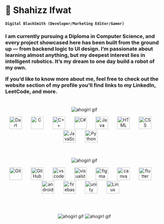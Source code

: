 # 🍔 Shahizz Ifwat

**`Digital BlackSmith (Developer/Marketing Editor/Gamer)`**

<h3>
I am currently pursuing a Diploma in Computer Science, and every project showcased here has been built from the ground up — from backend logic to UI design. I’m passionate about learning almost anything, but my deepest interest lies in intelligent robotics. It’s my dream to one day build a robot of my own.

If you’d like to know more about me, feel free to check out the website section of my profile you’ll find links to my LinkedIn, LeetCode, and more.
<h3 />

#
<p align="center">
  <img src="https://github.com/user-attachments/assets/fa5482ce-82f2-428e-9e76-b0200e90f9fd" alt="ahogirl gif" style="max-width: 100%; height: auto;">
</p>
<p align="center">
  <img  alt="Dart" width="40px" style="padding-right:25px;" src="https://cdn.jsdelivr.net/gh/devicons/devicon@latest/icons/dart/dart-original.svg" />
  
  <img  alt="C" width="40px" style="padding-right:25px;" src="https://cdn.jsdelivr.net/gh/devicons/devicon@latest/icons/c/c-original.svg" />
  <img  alt="C++" width="40px" style="padding-right:25px;" src="https://cdn.jsdelivr.net/gh/devicons/devicon@latest/icons/cplusplus/cplusplus-original.svg" />
  <img  alt="C#" width="40px" style="padding-right:25px;" src="https://cdn.jsdelivr.net/gh/devicons/devicon@latest/icons/csharp/csharp-original.svg" />
  <img  alt="Java" width="40px" style="padding-right:25px;" src="https://cdn.jsdelivr.net/gh/devicons/devicon/icons/java/java-original.svg"/>
  <img  alt="HTML" width="40px" style="padding-right:25px;" src="https://cdn.jsdelivr.net/gh/devicons/devicon/icons/html5/html5-plain.svg" />
  <img  alt="CSS" width="40px" style="padding-right:25px;" src="https://cdn.jsdelivr.net/gh/devicons/devicon/icons/css3/css3-plain.svg" />
  <img  alt="JavaScript" width="40px" style="padding-right:25px;" src="https://cdn.jsdelivr.net/gh/devicons/devicon/icons/javascript/javascript-plain.svg" />
  <img  alt="Python" width="40px" style="padding-right:25px;" src="https://cdn.jsdelivr.net/gh/devicons/devicon/icons/python/python-plain.svg" />
</p>
<br />

<p align="center">
  <img src="https://github.com/user-attachments/assets/76dacbc0-800b-4e5d-865c-1ff59b416d6d" alt="ahogirl gif" style="max-width: 100%; height: auto;">
</p>
<p align="center">
  <img  alt="Git" width="40px" style="padding-right:25px;" src="https://cdn.jsdelivr.net/gh/devicons/devicon/icons/git/git-original.svg" />
  <img  alt="GitHub" width="40px" style="padding-right:25px;" src="https://cdn.jsdelivr.net/gh/devicons/devicon/icons/github/github-original.svg" />
  <img  alt="vscode" width="40px" style="padding-right:25px;" src="https://cdn.jsdelivr.net/gh/devicons/devicon@latest/icons/vscode/vscode-original.svg" />
  <img  alt="visualstudio" width="40px" style="padding-right:25px;" src="https://cdn.jsdelivr.net/gh/devicons/devicon@latest/icons/visualstudio/visualstudio-original.svg" />
  <img  alt="figma" width="40px" style="padding-right:25px;" src="https://cdn.jsdelivr.net/gh/devicons/devicon@latest/icons/figma/figma-original.svg" />
  <img  alt="canva" width="40px" style="padding-right:25px;" src="https://cdn.jsdelivr.net/gh/devicons/devicon@latest/icons/canva/canva-original.svg" />
  <img  alt="flutter" width="40px" style="padding-right:25px;" src="https://cdn.jsdelivr.net/gh/devicons/devicon@latest/icons/flutter/flutter-original.svg" />
  <img  alt="androidstudio" width="40px" style="padding-right:25px;" src="https://cdn.jsdelivr.net/gh/devicons/devicon@latest/icons/androidstudio/androidstudio-original.svg" />
  <img  alt="firebase" width="40px" style="padding-right:25px;" src="https://cdn.jsdelivr.net/gh/devicons/devicon@latest/icons/firebase/firebase-original.svg" />
  <img  alt="unity" width="40px" style="padding-right:25px;" src="https://cdn.jsdelivr.net/gh/devicons/devicon@latest/icons/unity/unity-original.svg" />
  <img  alt="Linux" width="40px" style="padding-right:25px;" src="https://cdn.jsdelivr.net/gh/devicons/devicon/icons/linux/linux-original.svg" />
</p>
<br />

##
<p align="center">
  <img src="https://github.com/user-attachments/assets/a92e7b8a-2f3f-4cf2-987a-7b4c0136fff5" alt="ahogirl gif" style="max-width: 100%; height: auto;">
  <img src="https://github.com/user-attachments/assets/24a6e199-c712-44ca-9a85-9e27998dc692" alt="ahogirl gif" style="max-width: 100%; height: auto;">
</p>
